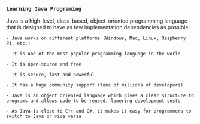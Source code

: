 ### `Learning Java Programing`

Java is a high-level, class-based, object-oriented programming language that is designed to have as few implementation dependencies as possible:

	- Java works on different platforms (Windows, Mac, Linux, Raspberry Pi, etc.)

	- It is one of the most popular programming language in the world
	
	- It is open-source and free
	
	- It is secure, fast and powerful
	
	- It has a huge community support (tens of millions of developers)
	
	- Java is an object oriented language which gives a clear structure to programs and allows code to be reused, lowering development costs
	
	- As Java is close to C++ and C#, it makes it easy for programmers to switch to Java or vice versa
